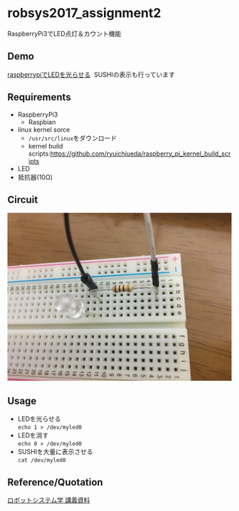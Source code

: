 # robsys2017_assignment2
RaspberryPi3でLED点灯＆カウント機能
## Demo
[raspberrypiでLEDを光らせる](https://youtu.be/UoTKK444kJM)
  SUSHIの表示も行っています
## Requirements
+ RaspberryPi3
  + Raspbian
+ linux kernel sorce  
  + `/usr/src/linux`をダウンロード  
  + kernel build scripts:https://github.com/ryuichiueda/raspberry_pi_kernel_build_scripts  
+ LED  
+ 抵抗器(10Ω)  
## Circuit
![](https://github.com/maimurakami/robosys2017_assignment1/blob/master/IMG_01.jpg)
## Usage
+ LEDを光らせる  
`echo 1 > /dev/myled0`
+ LEDを消す  
`echo 0 > /dev/myled0`
+ SUSHIを大量に表示させる  
`cat /dev/myled0`
## Reference/Quotation
[ロボットシステム学 講義資料](https://github.com/ryuichiueda/robosys2017/blob/master/07.md)
